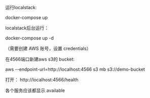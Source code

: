 运行localstack:

docker-compose up

localstack后台运行：

docker-compose up -d

（需要创建 AWS 账号，设置 credentials）

在4566端口新建aws s3的 bucket:

aws --endpoint-url=http://localhost:4566 s3 mb s3://demo-bucket

打开：
http://localhost:4566/health

各个服务应该都显示 available


